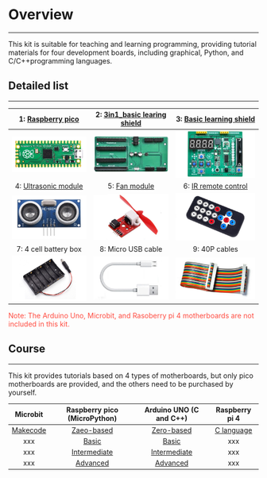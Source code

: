 # Overview
----------
This kit is suitable for teaching and learning programming, providing tutorial materials for four development boards, including graphical, Python, and C/C++programming languages.     

## Detailed list  
----------------
| 1: [Raspberry pico](https://docs.mosiwi.com/en/latest/raspberry/R1D0001_raspberry_pico/R1D0001_raspberry_pico.html) | 2: [3in1_basic learing shield](https://docs.mosiwi.com/en/latest/common/C1E0000_3in1_basic_learning_shield/C1E0000_3in1_basic_learning_shield.html)  | 3: [Basic learning shield](https://docs.mosiwi.com/en/latest/arduino/A1E0000_basic_learning_shield/A1E0000_basic_learning_shield.html) |
| :--: | :--: | :--: |
| ![Img](../_static/Overview/img/1img.png)  | ![Img](../_static/Overview/img/2img.jpg) | ![Img](../_static/Overview/img/3img.jpg) |  
| 4: [Ultrasonic module](https://docs.mosiwi.com/en/latest/outsourcing/O1M0000_ultrasonic_module/O1M0000_ultrasonic_module.html) | 5: [Fan module](https://docs.mosiwi.com/en/latest/outsourcing/O1M0001_fan_module/O1M0001_fan_module.html) | 6: [IR remote control](https://docs.mosiwi.com/en/latest/outsourcing/nec_ir_remote_control/nec_ir_remote_control.html) |
| ![Img](../_static/Overview/img/4img.jpg) | ![Img](../_static/Overview/img/5img.jpg) | ![Img](../_static/Overview/img/6img.png) |
| 7: 4 cell battery box| 8: Micro USB cable | 9: 40P cables |
| ![Img](../_static/Overview/img/7img.png) | ![Img](../_static/Overview/img/8img.png) | ![Img](../_static/Overview/img/10img.jpg) |  
  
<span style="color: rgb(255, 76, 65);">Note: The Arduino Uno, Microbit, and Rasoberry pi 4 motherboards are not included in this kit.</span>  

## Course    
---------   
This kit provides tutorials based on 4 types of motherboards, but only pico motherboards are provided, and the others need to be purchased by yourself.    

| Microbit | Raspberry pico (MicroPython) | Arduino UNO (C and C++) | Raspberry pi 4 |
| :--: | :--: | :--: | :--: |
| [Makecode](../Microbit_tutorial/Makecode_tutorial.md) | [Zaeo-based](../pico_tutorial/zero-based_tutorial.md) | [Zero-based](../arduino_tutorial/zero-based_tutorial.md) | [C language](../rpi4_tutorial/c_tutorial.md) |     
| xxx | [Basic](../pico_tutorial/basic_tutorial.md) | [Basic](../arduino_tutorial/basic_tutorial.md) | xxx |
| xxx | [Intermediate](../pico_tutorial/intermediate_tutorial.md) | [Intermediate](../arduino_tutorial/intermediate_tutorial.md) | xxx |
| xxx | [Advanced](../pico_tutorial/advanced_tutorial.md) | [Advanced](../arduino_tutorial/advanced_tutorial.md) | xxx |



